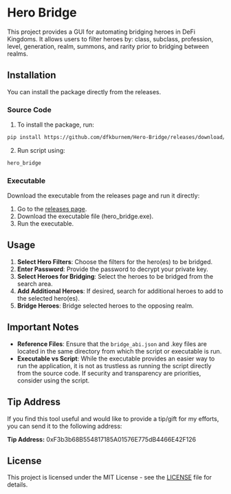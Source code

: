 # Hero Bridge

This project provides a GUI for automating bridging heroes in DeFi Kingdoms. It allows users to filter heroes by: class, subclass, profession, level, generation, realm, summons, and rarity prior to bridging between realms.

## Installation

You can install the package directly from the releases.

### Source Code

1. To install the package, run:

```bash
pip install https://github.com/dfkburnem/Hero-Bridge/releases/download/v.1.0.0/hero_bridge-1.0.0.tar.gz
```
2. Run script using:

```bash
hero_bridge
```

### Executable

Download the executable from the releases page and run it directly:

1. Go to the [releases page](https://github.com/dfkburnem/Hero-Bridge/releases).
2. Download the executable file (hero_bridge.exe).
3. Run the executable.

## Usage

1. **Select Hero Filters**: Choose the filters for the hero(es) to be bridged.
2. **Enter Password**: Provide the password to decrypt your private key.
3. **Select Heroes for Bridging**: Select the heroes to be bridged from the search area.
4. **Add Additional Heroes**: If desired, search for additional heroes to add to the selected hero(es).
5. **Bridge Heroes**: Bridge selected heroes to the opposing realm.

## Important Notes

- **Reference Files**: Ensure that the `bridge_abi.json` and .key files are located in the same directory from which the script or executable is run.
- **Executable vs Script**: While the executable provides an easier way to run the application, it is not as trustless as running the script directly from the source code. If security and transparency are priorities, consider using the script.

## Tip Address

If you find this tool useful and would like to provide a tip/gift for my efforts, you can send it to the following address:

**Tip Address:** 0xF3b3b68B554817185A01576E775dB4466E42F126

## License

This project is licensed under the MIT License - see the [LICENSE](LICENSE) file for details.

